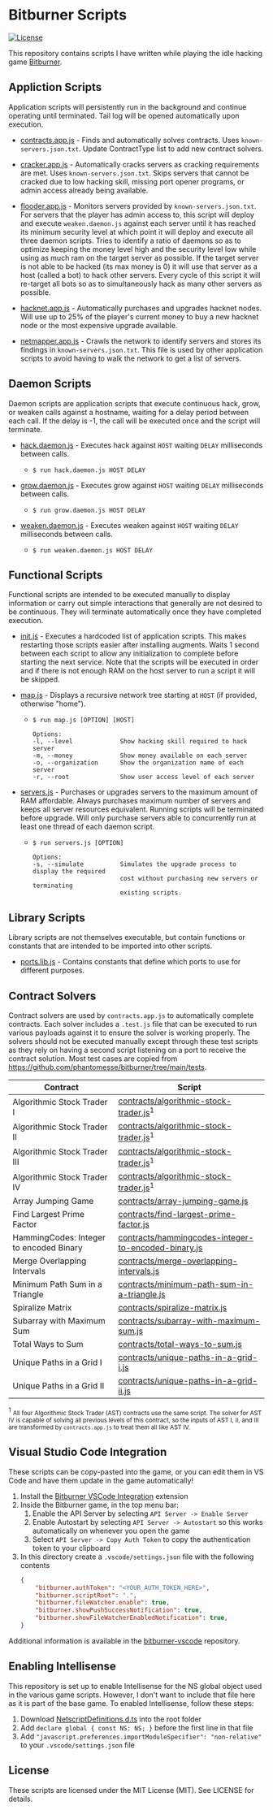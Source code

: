 # Bitburner Scripts
[![License](https://img.shields.io/github/license/Drakmyth/BitburnerScripts)](https://github.com/Drakmyth/BitburnerScripts/blob/master/LICENSE.md)

This repository contains scripts I have written while playing the idle hacking game [Bitburner](https://store.steampowered.com/app/1812820/Bitburner/).

## Appliction Scripts
Application scripts will persistently run in the background and continue operating until terminated. Tail log will be opened automatically upon execution.

- [contracts.app.js](contracts.app.js) - Finds and automatically solves contracts. Uses `known-servers.json.txt`. Update ContractType list to add new contract solvers.

- [cracker.app.js](cracker.app.js) - Automatically cracks servers as cracking requirements are met. Uses `known-servers.json.txt`. Skips servers that cannot be cracked due to low hacking skill, missing port opener programs, or admin access already being available.

- [flooder.app.js](flooder.app.js) - Monitors servers provided by `known-servers.json.txt`. For servers that the player has admin access to, this script will deploy and execute `weaken.daemon.js` against each server until it has reached its minimum security level at which point it will deploy and execute all three daemon scripts. Tries to identify a ratio of daemons so as to optimize keeping the money level high and the security level low while using as much ram on the target server as possible. If the target server is not able to be hacked (its max money is 0) it will use that server as a host (called a bot) to hack other servers. Every cycle of this script it will re-target all bots so as to simultaneously hack as many other servers as possible.

- [hacknet.app.js](hacknet.app.js) - Automatically purchases and upgrades hacknet nodes. Will use up to 25% of the player's current money to buy a new hacknet node or the most expensive upgrade available.

- [netmapper.app.js](netmapper.app.js) - Crawls the network to identify servers and stores its findings in `known-servers.json.txt`. This file is used by other application scripts to avoid having to walk the network to get a list of servers.

## Daemon Scripts
Daemon scripts are application scripts that execute continuous hack, grow, or weaken calls against a hostname, waiting for a delay period between each call. If the delay is -1, the call will be executed once and the script will terminate.

- [hack.daemon.js](hack.daemon.js) - Executes hack against `HOST` waiting `DELAY` milliseconds between calls.
  - ```
    $ run hack.daemon.js HOST DELAY
    ```

- [grow.daemon.js](grow.daemon.js) - Executes grow against `HOST` waiting `DELAY` milliseconds between calls.
  - ```
    $ run grow.daemon.js HOST DELAY
    ```

- [weaken.daemon.js](weaken.daemon.js) - Executes weaken against `HOST` waiting `DELAY` milliseconds between calls.
  - ```
    $ run weaken.daemon.js HOST DELAY
    ```

## Functional Scripts
Functional scripts are intended to be executed manually to display information or carry out simple interactions that generally are not desired to be continuous. They will terminate automatically once they have completed execution.

- [init.js](init.js) - Executes a hardcoded list of application scripts. This makes restarting those scripts easier after installing augments. Waits 1 second between each script to allow any initialization to complete before starting the next service. Note that the scripts will be executed in order and if there is not enough RAM on the host server to run a script it will be skipped.

- [map.js](map.js) - Displays a recursive network tree starting at `HOST` (if provided, otherwise "home").
  - ```
    $ run map.js [OPTION] [HOST]
    
    Options:
    -l, --level             Show hacking skill required to hack server
    -m, --money             Show money available on each server
    -o, --organization      Show the organization name of each server
    -r, --root              Show user access level of each server
    ```

- [servers.js](servers.js) - Purchases or upgrades servers to the maximum amount of RAM affordable. Always purchases maximum number of servers and keeps all server resources equivalent. Running scripts will be terminated before upgrade. Will only purchase servers able to concurrently run at least one thread of each daemon script.
  - ```
    $ run servers.js [OPTION]
    
    Options:
    -s, --simulate          Simulates the upgrade process to display the required
                            cost without purchasing new servers or terminating
                            existing scripts.
    ```

## Library Scripts
Library scripts are not themselves executable, but contain functions or constants that are intended to be imported into other scripts.

- [ports.lib.js](ports.lib.js) - Contains constants that define which ports to use for different purposes.

## Contract Solvers
Contract solvers are used by `contracts.app.js` to automatically complete contracts. Each solver includes a `.test.js` file that can be executed to run various payloads against it to ensure the solver is working properly. The solvers should not be executed manually except through these test scripts as they rely on having a second script listening on a port to receive the contract solution. Most test cases are copied from https://github.com/phantomesse/bitburner/tree/main/tests.

| Contract                                | Script                                                                                                     |
|-----------------------------------------|------------------------------------------------------------------------------------------------------------|
| Algorithmic Stock Trader I              | [contracts/algorithmic-stock-trader.js](contracts/algorithmic-stock-trader.js)<sup>1</sup>                 |
| Algorithmic Stock Trader II             | [contracts/algorithmic-stock-trader.js](contracts/algorithmic-stock-trader.js)<sup>1</sup>                 |
| Algorithmic Stock Trader III            | [contracts/algorithmic-stock-trader.js](contracts/algorithmic-stock-trader.js)<sup>1</sup>                 |
| Algorithmic Stock Trader IV             | [contracts/algorithmic-stock-trader.js](contracts/algorithmic-stock-trader.js)<sup>1</sup>                 |
| Array Jumping Game                      | [contracts/array-jumping-game.js](contracts/array-jumping-game.js)                                         |
| Find Largest Prime Factor               | [contracts/find-largest-prime-factor.js](contracts/find-largest-prime-factor.js)                           |
| HammingCodes: Integer to encoded Binary | [contracts/hammingcodes-integer-to-encoded-binary.js](contracts/hammingcodes-integer-to-encoded-binary.js) |
| Merge Overlapping Intervals             | [contracts/merge-overlapping-intervals.js](contracts/merge-overlapping-intervals.js)                       |
| Minimum Path Sum in a Triangle          | [contracts/minimum-path-sum-in-a-triangle.js](contracts/minimum-path-sum-in-a-triangle.js)                 |
| Spiralize Matrix                        | [contracts/spiralize-matrix.js](contracts/spiralize-matrix.js)                                             |
| Subarray with Maximum Sum               | [contracts/subarray-with-maximum-sum.js](contracts/subarray-with-maximum-sum.js)                           |
| Total Ways to Sum                       | [contracts/total-ways-to-sum.js](contracts/total-ways-to-sum.js)                                           |
| Unique Paths in a Grid I                | [contracts/unique-paths-in-a-grid-i.js](contracts/unique-paths-in-a-grid-i.js)                             |
| Unique Paths in a Grid II               | [contracts/unique-paths-in-a-grid-ii.js](contracts/unique-paths-in-a-grid-ii.js)                           |

<sup>1</sup> <small>All four Algorithmic Stock Trader (AST) contracts use the same script. The solver for AST IV is capable of solving all previous levels of this contract, so the inputs of AST I, II, and III are transformed by `contracts.app.js` to treat them all like AST IV.</small>

## Visual Studio Code Integration
These scripts can be copy-pasted into the game, or you can edit them in VS Code and have them update in the game automatically!

1. Install the [Bitburner VSCode Integration](https://marketplace.visualstudio.com/items?itemName=bitburner.bitburner-vscode-integration) extension
1. Inside the Bitburner game, in the top menu bar:
    1. Enable the API Server by selecting `API Server -> Enable Server`
    1. Enable Autostart by selecting `API Server -> Autostart` so this works automatically on whenever you open the game
    1. Select `API Server -> Copy Auth Token` to copy the authentication token to your clipboard
1. In this directory create a `.vscode/settings.json` file with the following contents
    ```json
    {
        "bitburner.authToken": "<YOUR_AUTH_TOKEN_HERE>",
        "bitburner.scriptRoot": ".",
        "bitburner.fileWatcher.enable": true,
        "bitburner.showPushSuccessNotification": true,
        "bitburner.showFileWatcherEnabledNotification": true,
    }
    ```

Additional information is available in the [bitburner-vscode](https://github.com/bitburner-official/bitburner-vscode) repository.

## Enabling Intellisense
This repository is set up to enable Intellisense for the NS global object used in the various game scripts. However, I don't want to include that file here as it is part of the base game. To enabled Intellisense, follow these steps:

1. Download [NetscriptDefinitions.d.ts](https://github.com/danielyxie/bitburner/blob/dev/src/ScriptEditor/NetscriptDefinitions.d.ts) into the root folder
1. Add `declare global { const NS: NS; }` before the first line in that file
1. Add `"javascript.preferences.importModuleSpecifier": "non-relative"` to your `.vscode/settings.json` file

## License

These scripts are licensed under the MIT License (MIT). See LICENSE for details.
